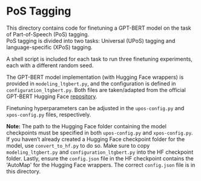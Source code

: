 # PoS Tagging

This directory contains code for finetuning a GPT-BERT model on the task of Part-of-Speech (PoS) tagging.  
PoS tagging is divided into two tasks: Universal (UPoS) tagging and language-specific (XPoS) tagging.

A shell script is included for each task to run three finetuning experiments, each with a different random seed.

The GPT-BERT model implementation (with Hugging Face wrappers) is provided in `modeling_ltgbert.py`, and the configuration is defined in `configuration_ltgbert.py`. Both files are taken/adapted from the official GPT-BERT Hugging Face [repository](https://huggingface.co/ltg/gpt-bert-babylm-base/tree/main).

Finetuning hyperparameters can be adjusted in the `upos-config.py` and `xpos-config.py` files, respectively.

**Note:** The path to the Hugging Face folder containing the model checkpoints must be specified in both `upos-config.py` and `xpos-config.py`. If you haven’t already created a Hugging Face checkpoint folder for the model, use `convert_to_hf.py` to do so. Make sure to copy `modeling_ltgbert.py` and `configuration_ltgbert.py`
into the HF checkpoint folder. Lastly, ensure the `config.json` file in the HF checkpoint contains the
'AutoMap' for the Hugging Face wrappers. The correct `config.json` file is in this directory.
